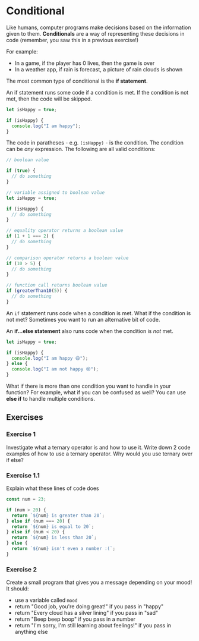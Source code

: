 # Conditional

Like humans, computer programs make decisions based on the information given to them. **Conditionals** are a way of representing these decisions in code (remember, you saw this in a previous exercise!)

For example:

- In a game, if the player has 0 lives, then the game is over
- In a weather app, if rain is forecast, a picture of rain clouds is shown

The most common type of conditional is the **if statement**.

An if statement runs some code if a condition is met. If the condition is not met, then the code will be skipped.

```javascript
let isHappy = true;

if (isHappy) {
  console.log("I am happy");
}
```





The code in paratheses - e.g. `(isHappy)` - is the condition. The condition can be *any* expression. The following are all valid conditions:

```javascript
// boolean value

if (true) {
  // do something
}

// variable assigned to boolean value
let isHappy = true;

if (isHappy) {
  // do something
}

// equality operator returns a boolean value
if (1 + 1 === 2) {
  // do something
}

// comparison operator returns a boolean value
if (10 > 5) {
  // do something
}

// function call returns boolean value
if (greaterThan10(5)) {
  // do something
}
```





An `if` statement runs code when a condition is met. What if the condition is  not met? Sometimes you want to run an alternative bit of code.

An **if...else statement** also runs code when the condition is *not* met.

```javascript
let isHappy = true;

if (isHappy) {
  console.log("I am happy 😄");
} else {
  console.log("I am not happy 😢");
}
```



What if there is more than one condition you want to handle in your  function? For example, what if you can be confused as well? You can use **else if** to handle multiple conditions.



## Exercises



### Exercise 1

Investigate what a ternary operator is and how to use it. Write down 2 code examples of how to use a ternary operator. Why would you use ternary over if else?



### Exercise 1.1

Explain what these lines of code does

```javascript
const num = 23;

if (num > 20) {
  return `${num} is greater than 20`;
} else if (num === 20) {
  return `${num} is equal to 20`;
} else if (num < 20) {
  return `${num} is less than 20`;
} else {
  return `${num} isn't even a number :(`;
}
```



### Exercise 2

Create a small program that gives you a message depending on your mood! It should:

- use a variable called `mood`
- return "Good job, you're doing great!" if you pass in "happy"
- return "Every cloud has a silver lining" if you pass in "sad"
- return "Beep beep boop" if you pass in a number
- return "I'm sorry, I'm still learning about feelings!" if you pass in anything else

